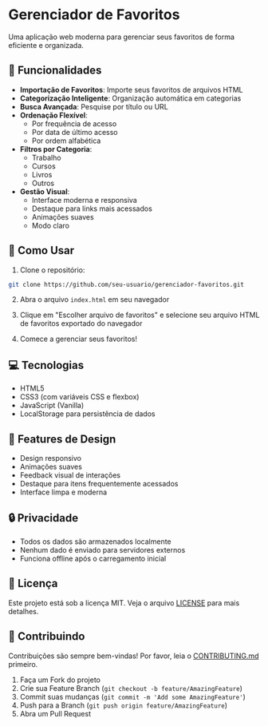 # Gerenciador de Favoritos

Uma aplicação web moderna para gerenciar seus favoritos de forma eficiente e organizada.

## 🌟 Funcionalidades

- **Importação de Favoritos**: Importe seus favoritos de arquivos HTML
- **Categorização Inteligente**: Organização automática em categorias
- **Busca Avançada**: Pesquise por título ou URL
- **Ordenação Flexível**: 
  - Por frequência de acesso
  - Por data de último acesso
  - Por ordem alfabética
- **Filtros por Categoria**:
  - Trabalho
  - Cursos
  - Livros
  - Outros
- **Gestão Visual**:
  - Interface moderna e responsiva
  - Destaque para links mais acessados
  - Animações suaves
  - Modo claro

## 🚀 Como Usar

1. Clone o repositório:
```bash
git clone https://github.com/seu-usuario/gerenciador-favoritos.git
```

2. Abra o arquivo `index.html` em seu navegador

3. Clique em "Escolher arquivo de favoritos" e selecione seu arquivo HTML de favoritos exportado do navegador

4. Comece a gerenciar seus favoritos!

## 💻 Tecnologias

- HTML5
- CSS3 (com variáveis CSS e flexbox)
- JavaScript (Vanilla)
- LocalStorage para persistência de dados

## 🎨 Features de Design

- Design responsivo
- Animações suaves
- Feedback visual de interações
- Destaque para itens frequentemente acessados
- Interface limpa e moderna

## 🔒 Privacidade

- Todos os dados são armazenados localmente
- Nenhum dado é enviado para servidores externos
- Funciona offline após o carregamento inicial

## 📝 Licença

Este projeto está sob a licença MIT. Veja o arquivo [LICENSE](LICENSE) para mais detalhes.

## 🤝 Contribuindo

Contribuições são sempre bem-vindas! Por favor, leia o [CONTRIBUTING.md](CONTRIBUTING.md) primeiro.

1. Faça um Fork do projeto
2. Crie sua Feature Branch (`git checkout -b feature/AmazingFeature`)
3. Commit suas mudanças (`git commit -m 'Add some AmazingFeature'`)
4. Push para a Branch (`git push origin feature/AmazingFeature`)
5. Abra um Pull Request 